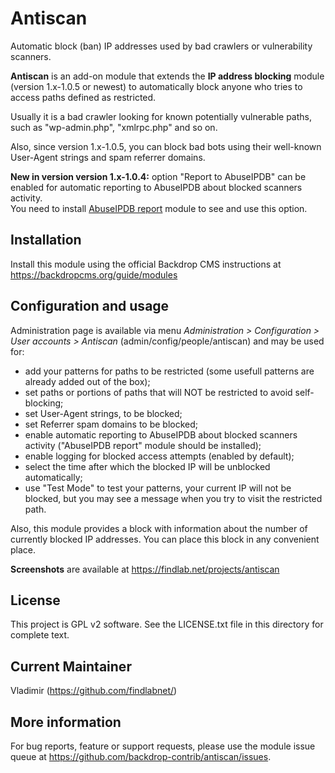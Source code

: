 Antiscan
========

Automatic block (ban) IP addresses used by bad crawlers or vulnerability scanners.

**Antiscan** is an add-on module that extends the **IP address blocking** 
module (version 1.x-1.0.5 or newest) to automatically block anyone who tries to access paths defined as restricted.

Usually it is a bad crawler looking for known potentially vulnerable paths, 
such as "wp-admin.php", "xmlrpc.php" and so on.

Also, since version 1.x-1.0.5, you can block bad bots using their well-known User-Agent strings and spam referrer domains.

**New in version version 1.x-1.0.4:** option "Report to AbuseIPDB" can be enabled for automatic reporting to AbuseIPDB about blocked scanners activity.  
You need to install [AbuseIPDB report](https://backdropcms.org/project/abuseipdb_report) module to see and use this option.

Installation
------------
Install this module using the official Backdrop CMS instructions at https://backdropcms.org/guide/modules

Configuration and usage
-----------------------
Administration page is available via menu *Administration > Configuration > 
User accounts > Antiscan* (admin/config/people/antiscan) 
and may be used for:

- add your patterns for paths to be restricted (some usefull patterns are already added out of the box);
- set paths or portions of paths that will NOT be restricted to avoid self-blocking;
- set User-Agent strings, to be blocked;
- set Referrer spam domains to be blocked;
- enable automatic reporting to AbuseIPDB about blocked scanners activity ("AbuseIPDB report" module should be installed);
- enable logging for blocked access attempts (enabled by default);
- select the time after which the blocked IP will be unblocked automatically;
- use "Test Mode" to test your patterns, your current IP will not be blocked, but you may see a message when you try to visit the restricted path.

Also, this module provides a block with information about the number of currently blocked IP addresses.
You can place this block in any convenient place.

**Screenshots** are available at https://findlab.net/projects/antiscan

License
-------
This project is GPL v2 software. See the LICENSE.txt file in this directory for
complete text.

Current Maintainer
------------------
Vladimir (https://github.com/findlabnet/)

More information
----------------
For bug reports, feature or support requests, please use the module 
issue queue at https://github.com/backdrop-contrib/antiscan/issues.
